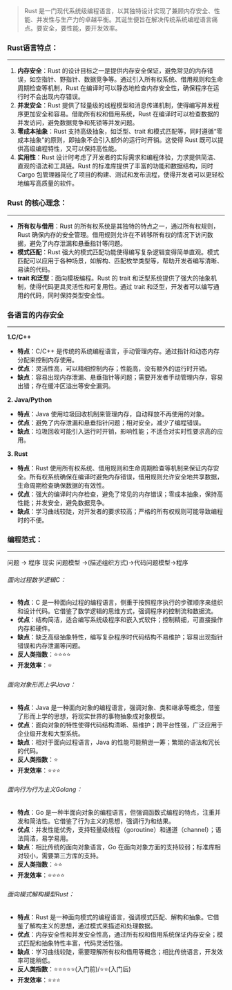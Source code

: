 
>Rust 是一门现代系统级编程语言，以其独特设计实现了兼顾内存安全、性能、并发性与生产力的卓越平衡。其诞生便旨在解决传统系统编程语言痛点。要安全，要性能，要开发效率。

### Rust语言特点：
---


1. **内存安全**：Rust 的设计目标之一是提供内存安全保证，避免常见的内存错误，如空指针、野指针、数据竞争等。通过引入所有权系统、借用规则和生命周期检查等机制，Rust 在编译时可以静态地检查内存安全性，确保程序在运行时不会出现内存错误。 
3. **并发安全**：Rust 提供了轻量级的线程模型和消息传递机制，使得编写并发程序更加安全和容易。借助所有权和借用系统，Rust 在编译时可以检查数据的并发访问，避免数据竞争和死锁等并发问题。
4. **零成本抽象**：Rust 支持高级抽象，如泛型、trait 和模式匹配等，同时遵循“零成本抽象”的原则，即抽象不会引入额外的运行时开销。这使得 Rust 既可以提供高级编程特性，又可以保持高性能。
5. **实用性**：Rust 设计时考虑了开发者的实际需求和编程体验，力求提供简洁、直观的语法和工具链。Rust 的标准库提供了丰富的功能和数据结构，同时 Cargo 包管理器简化了项目的构建、测试和发布流程，使得开发者可以更轻松地编写高质量的软件。

### Rust 的核心理念：
---


- **所有权与借用**：Rust 的所有权系统是其独特的特点之一，通过所有权规则，Rust 确保内存的安全管理。借用规则允许在不转移所有权的情况下访问数据，避免了内存泄漏和悬垂指针等问题。
- **模式匹配**：Rust 强大的模式匹配功能使得编写复杂逻辑变得简单直观。模式匹配可以应用于各种场景，如解构、匹配枚举类型等，帮助开发者编写清晰、易读的代码。
- **trait 和泛型**：面向模板编程。Rust 的 trait 和泛型系统提供了强大的抽象机制，使得代码更具灵活性和可复用性。通过 trait 和泛型，开发者可以编写通用的代码，同时保持类型安全性。


### 各语言的内存安全
---
**1.C/C++** 
- **特点**：C/C++ 是传统的系统编程语言，手动管理内存。通过指针和动态内存分配来控制内存使用。 
- **优点**：灵活性高，可以精细控制内存；性能高，没有额外的运行时开销。 
- **缺点**：容易出现内存泄漏、悬垂指针等问题；需要开发者手动管理内存，容易出错；存在缓冲区溢出等安全漏洞。 

**2. Java/Python** 
- **特点**：Java 使用垃圾回收机制来管理内存，自动释放不再使用的对象。 
- **优点**：避免了内存泄漏和悬垂指针问题；相对安全，减少了编程错误。 
- **缺点**：垃圾回收可能引入运行时开销，影响性能；不适合对实时性要求高的应用。


**3. Rust** 
- **特点**：Rust 使用所有权系统、借用规则和生命周期检查等机制来保证内存安全。所有权系统确保在编译时避免内存错误，借用规则允许安全地共享数据，生命周期检查确保数据的有效性。 
- **优点**：强大的编译时内存检查，避免了常见的内存错误；零成本抽象，保持高性能；并发安全，避免数据竞争。
- **缺点**：学习曲线较陡，对开发者的要求较高；严格的所有权规则可能导致编程时的不便。

### 编程范式：
---
问题 → 程序
现实 问题模型 →(描述组织方式)→代码问题模型→程序
###### 面向过程数学逻辑C：
- **特点**：C 是一种面向过程的编程语言，侧重于按照程序执行的步骤顺序来组织和设计代码。它借鉴了数学逻辑的思维方式，强调程序的控制流和数据流。 
- **优点**：结构简洁，适合编写系统级程序和嵌入式软件；控制精细，可直接操作内存和硬件。 
- **缺点**：缺乏高级抽象特性，编写复杂程序时代码结构不易维护；容易出现指针错误和内存泄漏等问题。
- **反人类指数**：⭐⭐⭐⭐
- **开发效率**：⭐

###### 面向对象形而上学Java：
- **特点**：Java 是一种面向对象的编程语言，强调对象、类和继承等概念，借鉴了形而上学的思想，将现实世界的事物抽象成对象模型。 
- **优点**：面向对象的特性使得代码结构清晰、易维护；跨平台性强，广泛应用于企业级开发和大型系统。 
- **缺点**：相对于面向过程语言，Java 的性能可能稍逊一筹；繁琐的语法和冗长的代码。
- **反人类指数**：⭐
- **开发效率**：⭐⭐⭐

###### 面向行为行为主义Golang：
- **特点**：Go 是一种半面向对象的编程语言，但强调函数式编程的特点，注重并发和简洁性。它借鉴了行为主义的思想，强调行为和结果。 
- **优点**：并发性能优秀，支持轻量级线程（goroutine）和通道（channel）；语法简洁，易学易用。 
- **缺点**：相比传统的面向对象语言，Go 在面向对象方面的支持较弱；标准库相对较小，需要第三方库的支持。
- **反人类指数**：⭐⭐
- **开发效率**：⭐⭐⭐⭐
###### 面向模式解构模型Rust：
- **特点**：Rust 是一种面向模式的编程语言，强调模式匹配、解构和抽象。它借鉴了解构主义的思想，通过模式来描述和处理数据。 
- **优点**：内存安全性和并发安全性高，通过所有权和借用系统保证内存安全；模式匹配和抽象特性丰富，代码灵活性强。 
- **缺点**：学习曲线较陡，需要理解所有权和借用等概念；相比传统语言，开发效率可能稍低。
- **反人类指数**：⭐⭐⭐⭐⭐(入门前)/⭐⭐(入门后)
- **开发效率**：⭐⭐⭐


